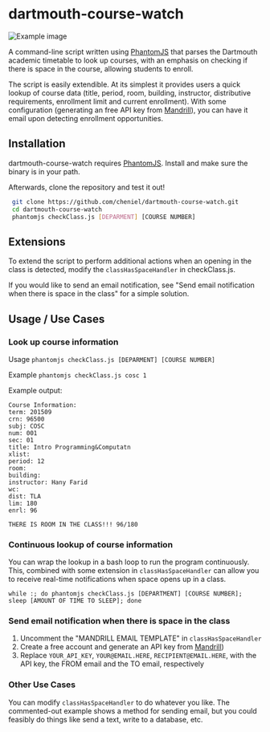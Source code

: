 # dartmouth-course-watch

![Example image](https://raw.githubusercontent.com/cheniel/dartmouth-course-watch/master/example.png)

A command-line script written using [PhantomJS](http://phantomjs.org/) that parses the Dartmouth academic timetable to look up courses, with an emphasis on checking if there is space in the course, allowing students to enroll.

The script is easily extendible. At its simplest it provides users a quick lookup of course data (title, period, room, building, instructor, distributive requirements, enrollment limit and current enrollment). With some configuration (generating an free API key from [Mandrill](http://mandrill.com/)), you can have it email upon detecting enrollment opportunities.

## Installation
dartmouth-course-watch requires [PhantomJS](http://phantomjs.org/). Install and make sure the binary is in your path.

Afterwards, clone the repository and test it out!
```sh
 git clone https://github.com/cheniel/dartmouth-course-watch.git
 cd dartmouth-course-watch
 phantomjs checkClass.js [DEPARMENT] [COURSE NUMBER]
```

## Extensions
To extend the script to perform additional actions when an opening in the class is detected, modify the `classHasSpaceHandler` in checkClass.js.

If you would like to send an email notification, see "Send email notification when there is space in the class" for a simple solution.

## Usage / Use Cases

### Look up course information
Usage   `phantomjs checkClass.js [DEPARMENT] [COURSE NUMBER]`

Example `phantomjs checkClass.js cosc 1`

Example output:
```
Course Information:
term: 201509
crn: 96500
subj: COSC
num: 001
sec: 01
title: Intro Programming&Computatn
xlist:  
period: 12
room: 
building: 
instructor: Hany Farid
wc:  
dist: TLA
lim: 180
enrl: 96

THERE IS ROOM IN THE CLASS!!! 96/180
```

### Continuous lookup of course information
You can wrap the lookup in a bash loop to run the program continuously. This, combined with some extension in `classHasSpaceHandler` can allow you to receive real-time notifications when space opens up in a class.

`while :; do phantomjs checkClass.js [DEPARTMENT] [COURSE NUMBER]; sleep [AMOUNT OF TIME TO SLEEP]; done`

### Send email notification when there is space in the class
1. Uncomment the "MANDRILL EMAIL TEMPLATE" in `classHasSpaceHandler`
2. Create a free account and generate an API key from [Mandrill](http://mandrill.com/))
3. Replace `YOUR_API_KEY`, `YOUR@EMAIL.HERE`, `RECIPIENT@EMAIL.HERE`, with the API key, the FROM email and the TO email, respectively

### Other Use Cases
You can modify `classHasSpaceHandler` to do whatever you like. The commented-out example shows a method for sending email, but you could feasibly do things like send a text, write to a database, etc.


